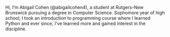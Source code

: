 Hi, I’m Abigail Cohen (@abigailcohen4), a student at Rutgers-New Brunswick pursuing a degree in Computer Science. 
Sophomore year of high school, I took an introduction to programming course where I learned Python and ever since, I've learned more and gained interest in the discipline. 
